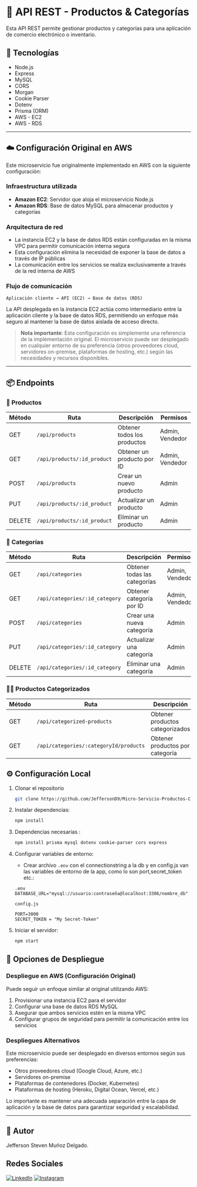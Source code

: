# 🛒 API REST - Productos & Categorías

Esta API REST permite gestionar productos y categorías para una aplicación de comercio electrónico o inventario.

## 🚀 Tecnologías
- Node.js
- Express
- MySQL
- CORS
- Morgan
- Cookie Parser
- Dotenv
- Prisma (ORM)
- AWS - EC2
- AWS - RDS
---

## ☁️ Configuración Original en AWS

Este microservicio fue originalmente implementado en AWS con la siguiente configuración:

### Infraestructura utilizada
- **Amazon EC2**: Servidor que aloja el microservicio Node.js
- **Amazon RDS**: Base de datos MySQL para almacenar productos y categorías

### Arquitectura de red
- La instancia EC2 y la base de datos RDS están configuradas en la misma VPC para permitir comunicación interna segura
- Esta configuración elimina la necesidad de exponer la base de datos a través de IP públicas
- La comunicación entre los servicios se realiza exclusivamente a través de la red interna de AWS

### Flujo de comunicación
```
Aplicación cliente → API (EC2) → Base de datos (RDS)
```

La API desplegada en la instancia EC2 actúa como intermediario entre la aplicación cliente y la base de datos RDS, permitiendo un enfoque más seguro al mantener la base de datos aislada de acceso directo.

> **Nota importante**: Esta configuración es simplemente una referencia de la implementación original. El microservicio puede ser desplegado en cualquier entorno de su preferencia (otros proveedores cloud, servidores on-premise, plataformas de hosting, etc.) según las necesidades y recursos disponibles.

---

## 📦 Endpoints

### 🔹 Productos
| Método | Ruta | Descripción | Permisos |
| ------ | ---- | ----------- | -------- |
| GET | `/api/products` | Obtener todos los productos | Admin, Vendedor |
| GET | `/api/products/:id_product` | Obtener un producto por ID | Admin, Vendedor |
| POST | `/api/products` | Crear un nuevo producto | Admin |
| PUT | `/api/products/:id_product` | Actualizar un producto | Admin |
| DELETE | `/api/products/:id_product` | Eliminar un producto | Admin |

### 🔸 Categorías
| Método | Ruta | Descripción | Permisos |
| ------ | ---- | ----------- | -------- |
| GET | `/api/categories` | Obtener todas las categorías | Admin, Vendedor |
| GET | `/api/categories/:id_category` | Obtener categoría por ID | Admin, Vendedor |
| POST | `/api/categories` | Crear una nueva categoría | Admin |
| PUT | `/api/categories/:id_category` | Actualizar una categoría | Admin |
| DELETE | `/api/categories/:id_category` | Eliminar una categoría | Admin |

### 🔹🔸 Productos Categorizados
| Método | Ruta | Descripción | Permisos |
| ------ | ---- | ----------- | -------- |
| GET | `/api/categorized-products` | Obtener productos categorizados | Admin, Vendedor |
| GET | `/api/categories/:categoryId/products` | Obtener productos por categoría | Admin, Vendedor |

## ⚙️ Configuración Local

1. Clonar el repositorio
   
   ```bash
   git clone https://github.com/JeffersonD9/Micro-Servicio-Productos-Categorizados.git
   ```

2. Instalar dependencias:
   ```bash
   npm install
   ```
3. Dependencias necesarias :
    ```bash
    npm install prisma mysql dotenv cookie-parser cors express
    ```
   
5. Configurar variables de entorno:
   - Crear archivo `.env` con el connectionstring a la db y en config.js van las variables de entorno de la app, como lo son port,secret_token etc.:
   ```
   .env
   DATABASE_URL="mysql://usuario:contraseña@localhost:3306/nombre_db"

   config.js
   
   PORT=3000
   SECRET_TOKEN = "My Secret-Token"
   ```

6. Iniciar el servidor:
   ```bash
   npm start
   ```

## 🔧 Opciones de Despliegue

### Despliegue en AWS (Configuración Original)
Puede seguir un enfoque similar al original utilizando AWS:
1. Provisionar una instancia EC2 para el servidor
2. Configurar una base de datos RDS MySQL 
3. Asegurar que ambos servicios estén en la misma VPC
4. Configurar grupos de seguridad para permitir la comunicación entre los servicios

### Despliegues Alternativos
Este microservicio puede ser desplegado en diversos entornos según sus preferencias:
- Otros proveedores cloud (Google Cloud, Azure, etc.)
- Servidores on-premise
- Plataformas de contenedores (Docker, Kubernetes)
- Plataformas de hosting (Heroku, Digital Ocean, Vercel, etc.)

Lo importante es mantener una adecuada separación entre la capa de aplicación y la base de datos para garantizar seguridad y escalabilidad.

---

## 👤 Autor
Jefferson Steven Muñoz Delgado.

##  Redes Sociales
[![LinkedIn](https://img.shields.io/badge/LinkedIn-0077B5?style=for-the-badge&logo=linkedin&logoColor=white)](https://www.linkedin.com/in/jefferson-steven-mu%C3%B1oz-delgado-a096b1231?utm_source=share&utm_campaign=share_via&utm_content=profile&utm_medium=ios_app)
[![Instagram](https://img.shields.io/badge/Instagram-E4405F?style=for-the-badge&logo=instagram&logoColor=white)](https://www.instagram.com/jeff_mdelgado/)
